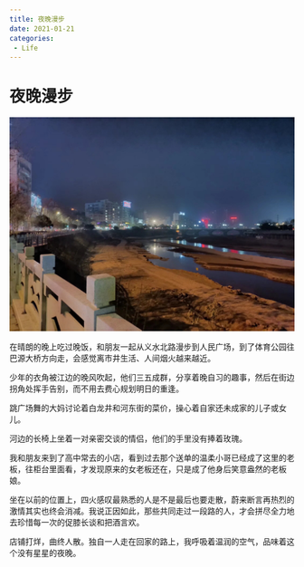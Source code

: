 ```yaml
---
title: 夜晚漫步
date: 2021-01-21
categories:
 - Life
---
```


<!---->

# 夜晚漫步

![img](./assets/ywmb.jpeg)

在晴朗的晚上吃过晚饭，和朋友一起从义水北路漫步到人民广场，到了体育公园往巴源大桥方向走，会感觉离市井生活、人间烟火越来越近。 

少年的衣角被江边的晚风吹起，他们三五成群，分享着晚自习的趣事，然后在街边拐角处挥手告别，而不用去费心规划明日的重逢。 

跳广场舞的大妈讨论着白龙井和河东街的菜价，操心着自家还未成家的儿子或女儿。 

河边的长椅上坐着一对亲密交谈的情侣，他们的手里没有捧着玫瑰。 

我和朋友来到了高中常去的小店，看到过去那个送单的温柔小哥已经成了这里的老板，往柜台里面看，才发现原来的女老板还在，只是成了他身后笑意盎然的老板娘。 

坐在以前的位置上，四火感叹最熟悉的人是不是最后也要走散，蔚来断言再热烈的激情其实也终会消减。我说正因如此，那些共同走过一段路的人，才会拼尽全力地去珍惜每一次的促膝长谈和把酒言欢。 

店铺打烊，曲终人散。独自一人走在回家的路上，我呼吸着温润的空气，品味着这个没有星星的夜晚。

